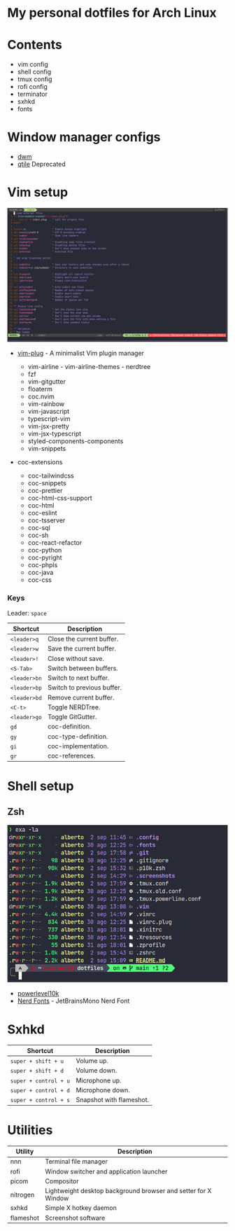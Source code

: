 # My personal dotfiles for Arch Linux

# Contents

- vim config
- shell config
- tmux config
- rofi config
- terminator
- sxhkd
- fonts

# Window manager configs

- [dwm](https://github.com/H3llHammer/dwm)
- [qtile](https://github.com/H3llHammer/dotfiles/tree/main/.config/qtile) Deprecated

# Vim setup

![Vim](.screenshots/vim.png)

- [vim-plug](https://github.com/junegunn/vim-plug) - A minimalist Vim plugin manager

  - vim-airline - vim-airline-themes - nerdtree
  - fzf
  - vim-gitgutter
  - floaterm
  - coc.nvim
  - vim-rainbow
  - vim-javascript
  - typescript-vim
  - vim-jsx-pretty
  - vim-jsx-typescript
  - styled-components-components
  - vim-snippets

- coc-extensions
  - coc-tailwindcss
  - coc-snippets
  - coc-prettier
  - coc-html-css-support
  - coc-html
  - coc-eslint
  - coc-tsserver
  - coc-sql
  - coc-sh
  - coc-react-refactor
  - coc-python
  - coc-pyright
  - coc-phpls
  - coc-java
  - coc-css

### Keys

Leader: `space`

| Shortcut     | Description                |
| ------------ | -------------------------- |
| `<leader>q`  | Close the current buffer.  |
| `<leader>w`  | Save the current buffer.   |
| `<leader>!`  | Close without save.        |
| `<S-Tab>`    | Switch between buffers.    |
| `<leader>bn` | Switch to next buffer.     |
| `<leader>bp` | Switch to previous buffer. |
| `<leader>bd` | Remove current buffer.     |
| `<C-t>`      | Toggle NERDTree.           |
| `<leader>go` | Toggle GitGutter.          |
| `gd`         | coc-definition.            |
| `gy`         | coc-type-definition.       |
| `gi`         | coc-implementation.        |
| `gr`         | coc-references.            |

# Shell setup

## Zsh

![Zsh](.screenshots/zsh.png)

- [powerlevel10k](https://github.com/romkatv/powerlevel10k)
- [Nerd Fonts](https://www.nerdfonts.com/) - JetBrainsMono Nerd Font

# Sxhkd

| Shortcut              | Description              |
| --------------------- | ------------------------ |
| `super + shift + u`   | Volume up.               |
| `super + shift + d`   | Volume down.             |
| `super + control + u` | Microphone up.           |
| `super + control + d` | Microphone down.         |
| `super + control + s` | Snapshot with flameshot. |

# Utilities

| Utility   | Description                                                    |
| --------- | -------------------------------------------------------------- |
| nnn       | Terminal file manager                                          |
| rofi      | Window switcher and application launcher                       |
| picom     | Compositor                                                     |
| nitrogen  | Lightweight desktop background browser and setter for X Window |
| sxhkd     | Simple X hotkey daemon                                         |
| flameshot | Screenshot software                                            |

